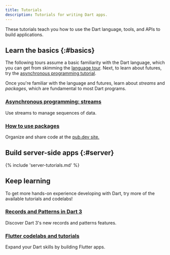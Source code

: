 ```yaml
---
title: Tutorials
description: Tutorials for writing Dart apps.
---
```


These tutorials teach you how to use the Dart
language, tools, and APIs to build applications.

## Learn the basics {:#basics}

The following tours assume a basic familiarity with the Dart language,
which you can get from skimming the [language tour](/language).
Next, to learn about futures, try the
[asynchronous programming tutorial](/codelabs/async-await).

Once you're familiar with the language and futures,
learn about _streams_ and _packages_,
which are fundamental to most Dart programs.

<div class="card-grid no_toc_section">
  <div class="card">
    <h3><a href="/libraries/async/using-streams">Asynchronous programming:
       streams</a></h3>
    <p>Use streams to manage sequences of data.</p>
  </div>
  <div class="card">
    <h3><a href="/guides/packages">How to use packages</a></h3>
    <p>Organize and share code at the
       <a href="{{site.pub}}">pub.dev site.</a></p>
  </div>
</div>


<a id="server-side-dart-tutorials" aria-hidden="true"></a>
## Build server-side apps {:#server}

{% include 'server-tutorials.md' %}

<a id="more-tutorials" aria-hidden="true"></a>
## Keep learning

To get more hands-on experience developing with Dart,
try more of the available tutorials and codelabs!

<div class="card-grid no_toc_section">
  <div class="card">
    <h3><a href="https://codelabs.developers.google.com/codelabs/dart-patterns-records">Records and Patterns in Dart 3</a></h3>
    <p>Discover Dart 3's new records and patterns features.</p>
  </div>
  <div class="card">
    <h3><a href="{{site.flutter-docs}}/codelabs">Flutter codelabs and tutorials</a></h3>
    <p>Expand your Dart skills by building Flutter apps.</p>
  </div>
</div>
